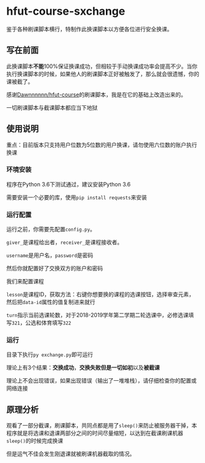 # hfut-course-sxchange

鉴于各种刷课脚本横行，特制作此换课脚本以方便各位进行安全换课。

## 写在前面

此换课脚本**不能**100%保证换课成功，但相较于手动换课成功率会提高不少。当你执行换课脚本的时候，如果他人的刷课脚本正好被触发了，那么就会很遗憾，你的课被截了。

感谢[Dawnnnnnn/hfut-course](https://github.com/Dawnnnnnn/hfut-course)的刷课脚本，我是在它的基础上改造出来的。

一切刷课脚本与截课脚本都应当下地狱

## 使用说明

重点：目前版本只支持用户位数为5位数的用户换课，请勿使用六位数的账户执行换课

### 环境安装

程序在Python 3.6下测试通过，建议安装Python 3.6

需要安装一个必要的库，使用`pip install requests`来安装

### 运行配置

运行之前，你需要先配置`config.py`。

`giver_`是课程给出者，`receiver_`是课程接收者。

`username`是用户名，`password`是密码

然后你就配置好了交换双方的账户和密码

我们来配置课程

`lesson`是课程ID，获取方法：右键你想要换的课程的选课按钮，选择审查元素，然后把`data-id`属性的值复制进来就行

`turn`指示当前选课轮数，对于2018-2019学年第二学期二轮选课中，必修选课填写`321`，公选和体育填写`322`

### 运行

目录下执行`py exchange.py`即可运行

理论上有3个结果：**交换成功**，**交换失败但是一切如初**以及**被截课**

理论上不会出现错误，如果出现错误（输出了一堆堆栈），请仔细检查你的配置或网络连接

## 原理分析

观看了一部分截课，刷课脚本，共同点都是用了`sleep()`来防止被服务器干掉，本程序就是将选课和退课两部分之间的时间尽量缩短，以达到在截课刷课机器`sleep()`的时候完成换课

但是运气不佳会发生刚退课就被刷课机器截取的情况。
